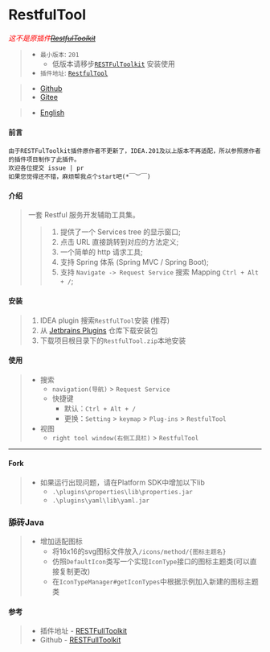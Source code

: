 # RestfulTool

<em style="color: red">这不是原插件[~~RestfulToolkit~~]()</u></em>

> - `最小版本`: `201`
>   * 低版本请移步[`RESTFulToolkit`](https://plugins.jetbrains.com/plugin/10292-restfultoolkit) 安装使用
> - `插件地址`: [`RestfulTool`](https://plugins.jetbrains.com/plugin/14280-restfultool)

> + [Github](https://github.com/ZhangYuanSheng1217/RestfulTool)
> + [Gitee](https://gitee.com/zys981029/RestfulTool)

> - [English](./README.md)

#### 前言
    由于RESTFulToolkit插件原作者不更新了，IDEA.201及以上版本不再适配，所以参照原作者的插件项目制作了此插件。
    欢迎各位提交 issue | pr
    如果您觉得还不错，麻烦帮我点个start吧(*￣︶￣)

#### 介绍
> 一套 Restful 服务开发辅助工具集。
>> 1. 提供了一个 Services tree 的显示窗口;
>> 2. 点击 URL 直接跳转到对应的方法定义;
>> 3. 一个简单的 http 请求工具;
>> 4. 支持 Spring 体系 (Spring MVC / Spring Boot);
>> 5. 支持 `Navigate -> Request Service` 搜索 Mapping `Ctrl + Alt + /`;

#### 安装
> 1. IDEA plugin 搜索`RestfulTool`安装 (推荐)
> 2. 从 [Jetbrains Plugins](https://plugins.jetbrains.com/plugin/14280-restfultool/versions) 仓库下载安装包
> 3. 下载项目根目录下的`RestfulTool.zip`本地安装

#### 使用
> * 搜索
>   - `navigation(导航)` > `Request Service`
>   - 快捷键
>       - 默认：`Ctrl + Alt + /`
>       - 更换：`Setting` > `keymap` > `Plug-ins` > `RestfulTool`
> * 视图
>   - `right tool window(右侧工具栏)` > `RestfulTool`

****
#### Fork
> - 如果运行出现问题，请在Platform SDK中增加以下lib
>   - `.\plugins\properties\lib\properties.jar`
>   - `.\plugins\yaml\lib\yaml.jar`

### 舔砖Java
> - 增加适配图标
>   - 将16x16的svg图标文件放入`/icons/method/{图标主题名}`
>   - 仿照`DefaultIcon`类写一个实现`IconType`接口的图标主题类(可以直接复制更改)
>   - 在`IconTypeManager#getIconTypes`中根据示例加入新建的图标主题类

#### 参考
> + 插件地址 - [RESTFullToolkit](https://plugins.jetbrains.com/plugin/10292-restfultoolkit/)
> + Github - [RESTFullToolkit](https://github.com/mrmanzhaow/RestfulToolkit)
